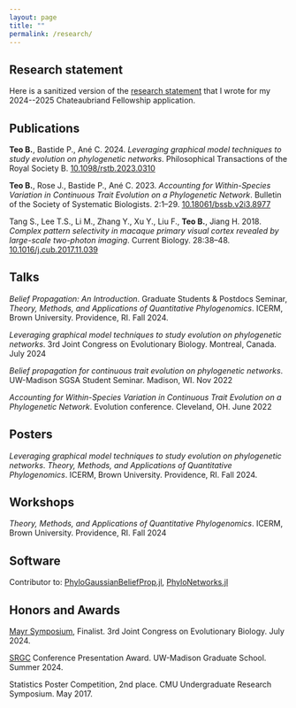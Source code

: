 ```yaml
---
layout: page
title: ""
permalink: /research/
---
```


## Research statement
Here is a sanitized version of the [research statement](/files/research_statement.pdf)
that I wrote for my 2024--2025 Chateaubriand Fellowship application.

## Publications
**Teo B.**, Bastide P., Ané C. 2024. *Leveraging graphical model techniques to study evolution on phylogenetic networks*. Philosophical Transactions of the Royal Society B. [10.1098/rstb.2023.0310](https://doi.org/10.1098/rstb.2023.0310)

**Teo B.**, Rose J., Bastide P., Ané C. 2023. *Accounting for Within-Species Variation in Continuous Trait Evolution on a Phylogenetic Network*. Bulletin of the Society of Systematic Biologists. 2:1–29. [10.18061/bssb.v2i3.8977](https://doi.org/10.18061/bssb.v2i3.8977)

Tang S., Lee T.S., Li M., Zhang Y., Xu Y., Liu F., **Teo B.**, Jiang H. 2018. *Complex pattern selectivity in macaque primary visual cortex revealed by large-scale two-photon imaging*. Current Biology. 28:38–48. [10.1016/j.cub.2017.11.039](https://doi.org/10.1016/j.cub.2017.11.039)

## Talks
*Belief Propagation: An Introduction*. Graduate Students & Postdocs Seminar, *Theory, Methods, and Applications of Quantitative Phylogenomics*. ICERM, Brown University. Providence, RI. Fall 2024.

*Leveraging graphical model techniques to study evolution on phylogenetic networks*. 3rd Joint Congress on Evolutionary Biology. Montreal, Canada. July 2024

*Belief propagation for continuous trait evolution on phylogenetic networks*. UW-Madison SGSA Student Seminar. Madison, WI. Nov 2022

*Accounting for Within-Species Variation in Continuous Trait Evolution on a Phylogenetic Network*. Evolution conference. Cleveland, OH. June 2022

## Posters
*Leveraging graphical model techniques to study evolution on phylogenetic networks*. *Theory, Methods, and Applications of Quantitative Phylogenomics*. ICERM, Brown University. Providence, RI. Fall 2024.

## Workshops
*Theory, Methods, and Applications of Quantitative Phylogenomics*. ICERM, Brown University. Providence, RI. Fall 2024

## Software
Contributor to: [PhyloGaussianBeliefProp.jl](https://github.com/JuliaPhylo/PhyloGaussianBeliefProp.jl), [PhyloNetworks.jl](https://github.com/JuliaPhylo/PhyloNetworks.jl)

## Honors and Awards
[Mayr Symposium](https://www.systbio.org/ernst-mayr-award.html), Finalist. 3rd Joint Congress on Evolutionary Biology. July 2024.

[SRGC](https://grad.wisc.edu/funding/grants-competition/) Conference Presentation Award. UW-Madison Graduate School. Summer 2024.

Statistics Poster Competition, 2nd place. CMU Undergraduate Research Symposium. May 2017.
